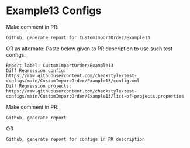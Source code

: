 # Example13 Configs
Make comment in PR:
```
Github, generate report for CustomImportOrder/Example13
```
OR as alternate:
Paste below given to PR description to use such test configs:
```
Report label: CustomImportOrder/Example13
Diff Regression config: https://raw.githubusercontent.com/checkstyle/test-configs/main/CustomImportOrder/Example13/config.xml
Diff Regression projects: https://raw.githubusercontent.com/checkstyle/test-configs/main/CustomImportOrder/Example13/list-of-projects.properties
```
Make comment in PR:
```
Github, generate report
```
OR
```
Github, generate report for configs in PR description
```
